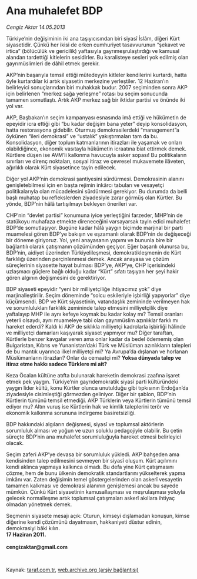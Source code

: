 # Ana muhalefet BDP 

*Cengiz Aktar 14.05.2013*

<div class="yazi"><p>Türkiye’nin değişiminin iki ana taşıyıcısından biri siyasî İslâm, diğeri Kürt siyasetidir. Çünkü her ikisi de erken cumhuriyet tasavvurunun “şekavet ve irtica” (bölücülük ve gericilik) yaftasıyla gayrımeşrulaştırdığı ve kamusal alandan tardettiği kitlelerin sesidirler. Bu karalisteye sesleri yok edilmiş olan gayrımüslimleri de dâhil etmek gerekir. </p>
<p>AKP’nin başarıyla temsil ettiği mütedeyyin kitleler kendilerini kurtardı, hatta öyle kurtardılar ki artık siyasetin merkezine yerleştiler. 12 Haziran’ın belirleyici sonuçlarından biri muhakkak budur. 2007 seçiminden sonra AKP için belirlenen “merkez sağa yerleşme” rotası bu seçim sonucunda tamamen somutlaştı. Artık AKP merkez sağ bir iktidar partisi ve önünde iki yol var. </p>
<p>AKP, Başbakan’ın seçim kampanyası esnasında imâ ettiği ve hükümetin de epeyidir icra ettiği gibi “bu kadar değişim bana yeter” deyip konsolidasyon, hatta restorasyona gidebilir. Oturmuş demokrasilerdeki “management”a öykünen “ileri demokrasi” ve “ustalık” yakıştırmaları tam da bu. Konsolidasyon, diğer toplum katmanlarının itirazları ile yaşamak ve onları olabildiğince, ekonomik vasıtayla hükümetin icraatına biat ettirmek demek. Kürtlere düşen ise AVM’li kalkınma havucuyla asker sopası! Bu politikaların sınırları ve direnç noktaları, sosyal itiraz ve çevresel mukavemete ilâveten, ağırlıklı olarak Kürt siyasetince tayin edilecek. </p>
<p>Diğer yol AKP’nin demokrasi şantiyesini sürdürmesi. Demokrasinin alanını genişletebilmesi için en başta rejimin inkârcı tabuları ve vesayetçi politikalarıyla olan mücadelesini sürdürmesi gerekiyor. Bu durumda da belli başlı muhatap bu reflekslerden ziyadesiyle zarar görmüş olan Kürtler. Bu yönde, BDP’nin hâlâ tartışılmayı bekleyen önerileri var. </p>
<p>CHP’nin “devlet partisi” konumuna iyice yerleştiğini farzeder, MHP’nin de statükoyu muhafaza etmekte direneceğini varsayarsak tayin edici muhalefet BDP’de somutlaşıyor. Bugüne kadar hâlâ yaygın biçimde marjinal bir parti muamelesi gören BDP’ye bakışın ve eşzamanlı olarak BDP’nin de değişeceği bir döneme giriyoruz. Yol, yeni anayasanın yapımı ve bununla bire bir bağlantılı olarak çatışmanın çözümünden geçiyor. Eğer başarılı olunursa bu, BDP’nin, aidiyet üzerinden Türkiyelileşmesi, demokratikleşmenin de Kürt farklılığı üzerinden perçinlenmesi demek. Ancak anayasa ve çözüm süreçlerinin siyasette hayat bulması BDP’ye, AKP’ye, CHP içerisindeki uzlaşmacı güçlere bağlı olduğu kadar “Kürt” sıfatı taşıyan her şeyi hakir gören algının değişmesini de gerektiriyor. </p>
<p>BDP siyaseti epeyidir “yeni bir milliyetçiliğe ihtiyacımız yok” diye marjinalleştirilir. Seçim döneminde “solcu eskileriyle işbirliği yapıyorlar” diye küçümsendi. BDP ve Kürt siyasetinin, vatandaşlık zemininde verilmeyen hak ve sorumlulukları farklılık zemininde talep etmesini milliyetçilik diye yaftalayıp MHP ile aynı kefeye koymak bu kadar kolay mı? Temsil oranları yeterli olsaydı, aynı muameleye tabi olan gayrımüslim azınlıklar farklı mı hareket ederdi? Kaldı ki AKP de sıklıkla milliyetçi kadrolarla işbirliği hâlinde ve milliyetçi damarları kaşıyarak siyaset yapmıyor mu? Diğer taraftan, Kürtlerle benzer kavgalar veren ama onlar kadar da bedel ödememiş olan Bulgaristan, Kıbrıs ve Yunanistan’daki Türk ve Müslüman azınlıkların talepleri de bu mantık uyarınca ilkel milliyetçi mi? Ya Avrupa’da dışlanan ve horlanan Müslümanların itirazları? Onlar da cemaatçi mi? <b>Yoksa dünyada talep ve itiraz etme hakkı sadece Türklere mi ait? </b></p>
<p>Keza Öcalan kültüne atıfta bulunarak hareketin demokrasi zaafına işaret etmek pek yaygın. Türkiye’nin gayrıdemokratik siyasî parti kültüründeki yaygın lider kültü, konu Kürtler olunca unutulduğu gibi tıpkısının Erdoğan’da ziyadesiyle cisimleştiği görmezden geliniyor. Diğer bir şablon, BDP’nin Kürtlerin tümünü temsil etmediği. AKP Türklerin veya Kürtlerin tümünü temsil ediyor mu? Altın vuruş ise Kürtlerin hak ve kimlik taleplerini terör ve ekonomik kalkınma sorununa indirgeme basiretsizliği. </p>
<p>BDP hakkındaki algıların değişmesi, siyasî ve toplumsal aktörlerin sorumluluk alması ve yoğun ve uzun soluklu pedagojiyle olabilir. Bu çetin süreçte BDP’nin ana muhalefet sorumluluğuyla hareket etmesi belirleyici olacak. </p>
<p>Seçim zaferi AKP’ye devasa bir sorumluluk yükledi. AKP bahşeden ama kendisinden talep edilmesini sevmeyen bir siyasî oluşum. Kürt açılımını kendi aklınca yapmaya kalkınca olmadı. Bu defa yine Kürt çatışmasını çözme, hem de bunu ülkenin demokratik standartlarını yükselterek yapma imkânı var. Zaten değişimin temel göstergelerinden olan askerî vesayetin tamamen kalkması ve demokrasi alanının genişlemesi ancak bu sayede mümkün. Çünkü Kürt siyasetinin kamusallaşması ve meşrulaşması yoluyla gelecek normalleşme artık toplumsal çatışmaları askerî akıllara ihtiyaç olmadan yönetmek demek. </p>
<p>Seçmenin siyasete mesajı açık: Oturun, kimseyi dışlamadan konuşun, kimse diğerine kendi çözümünü dayatmasın, hakkaniyeti düstur edinin, demokrasiyi bâki kılın.<br/><strong>17 Haziran 2011.<br/><br/></strong><b>cengizaktar@gmail.com</b></p>
<p> </p>
</div>

Kaynak: [taraf.com.tr](http://www.taraf.com.tr:80/cengiz-aktar/makale-ana-muhalefet-bdp.htm), [web.archive.org (arşiv bağlantısı)](http://web.archive.org/web/20130609211213/http://www.taraf.com.tr:80/cengiz-aktar/makale-ana-muhalefet-bdp.htm)
